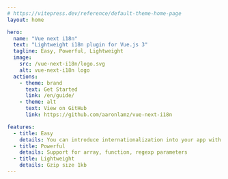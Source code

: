 ```yaml
---
# https://vitepress.dev/reference/default-theme-home-page
layout: home

hero:
  name: "Vue next i18n"
  text: "Lightweight i18n plugin for Vue.js 3"
  tagline: Easy, Powerful, Lightweight 
  image:
    src: /vue-next-i18n/logo.svg
    alt: vue-next-i18n logo
  actions:
    - theme: brand
      text: Get Started
      link: /en/guide/
    - theme: alt
      text: View on GitHub
      link: https://github.com/aaronlamz/vue-next-i18n

features:
  - title: Easy
    details: You can introduce internationalization into your app with simple API
  - title: Powerful
    details: Support for array, function, regexp parameters
  - title: Lightweight
    details: Gzip size 1kb
---
```


